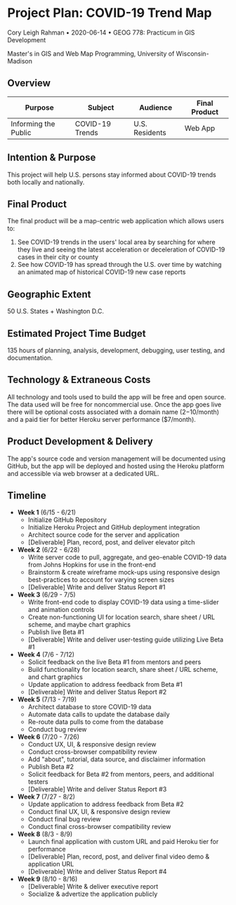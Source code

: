 
# Project Plan: COVID-19 Trend Map

Cory Leigh Rahman • 2020-06-14 • GEOG 778: Practicum in GIS Development

Master's in GIS and Web Map Programming, University of Wisconsin-Madison

## Overview

| **Purpose**          | **Subject**     | **Audience**   | **Final Product** |
| -------------------- | --------------- | -------------- | ----------------- |
| Informing the Public | COVID-19 Trends | U.S. Residents | Web App           |

## Intention & Purpose

This project will help U.S. persons stay informed about COVID-19 trends both locally and nationally.

## Final Product

The final product will be a map-centric web application which allows users to:

1. See COVID-19 trends in the users' local area by searching for where they live and seeing the latest acceleration or deceleration of COVID-19 cases in their city or county
2. See how COVID-19 has spread through the U.S. over time by watching an animated map of historical COVID-19 new case reports

## Geographic Extent

50 U.S. States + Washington D.C.

## Estimated Project Time Budget

135 hours of planning, analysis, development, debugging, user testing, and documentation.

## Technology & Extraneous Costs

All technology and tools used to build the app will be free and open source. The data used will be free for noncommercial use. Once the app goes live there will be optional costs associated with a domain name ($2-$10/month) and a paid tier for better Heroku server performance ($7/month).

## Product Development & Delivery

The app's source code and version management will be documented using GitHub, but the app will be deployed and hosted using the Heroku platform and accessible via web browser at a dedicated URL.

## Timeline

- **Week 1** (6/15 - 6/21)
  - Initialize GitHub Repository
  - Initialize Heroku Project and GitHub deployment integration
  - Architect source code for the server and application
  - [Deliverable] Plan, record, post, and deliver elevator pitch
- **Week 2** (6/22 - 6/28)
  - Write server code to pull, aggregate, and geo-enable COVID-19 data from Johns Hopkins for use in the front-end
  - Brainstorm & create wireframe mock-ups using responsive design best-practices to account for varying screen sizes
  - [Deliverable] Write and deliver Status Report #1
- **Week 3** (6/29 - 7/5)
  - Write front-end code to display COVID-19 data using a time-slider and animation controls
  - Create non-functioning UI for location search, share sheet / URL scheme, and maybe chart graphics
  - Publish live Beta #1
  - [Deliverable] Write and deliver user-testing guide utilizing Live Beta #1
- **Week 4** (7/6 - 7/12)
  - Solicit feedback on the live Beta #1 from mentors and peers
  - Build functionality for location search, share sheet / URL scheme, and chart graphics
  - Update application to address feedback from Beta #1
  - [Deliverable] Write and deliver Status Report #2
- **Week 5** (7/13 - 7/19)
  - Architect database to store COVID-19 data
  - Automate data calls to update the database daily
  - Re-route data pulls to come from the database
  - Conduct bug review
- **Week 6** (7/20 - 7/26)
  - Conduct UX, UI, & responsive design review
  - Conduct cross-browser compatibility review
  - Add "about", tutorial, data source, and disclaimer information
  - Publish Beta #2
  - Solicit feedback for Beta #2 from mentors, peers, and additional testers
  - [Deliverable] Write and deliver Status Report #3
- **Week 7** (7/27 - 8/2)
  - Update application to address feedback from Beta #2
  - Conduct final UX, UI, & responsive design review
  - Conduct final bug review
  - Conduct final cross-browser compatibility review
- **Week 8** (8/3 - 8/9)
  - Launch final application with custom URL and paid Heroku tier for performance
  - [Deliverable] Plan, record, post, and deliver final video demo & application URL
  - [Deliverable] Write and deliver Status Report #4
- **Week 9** (8/10 - 8/16)
  - [Deliverable] Write & deliver executive report
  - Socialize & advertize the application publicly
